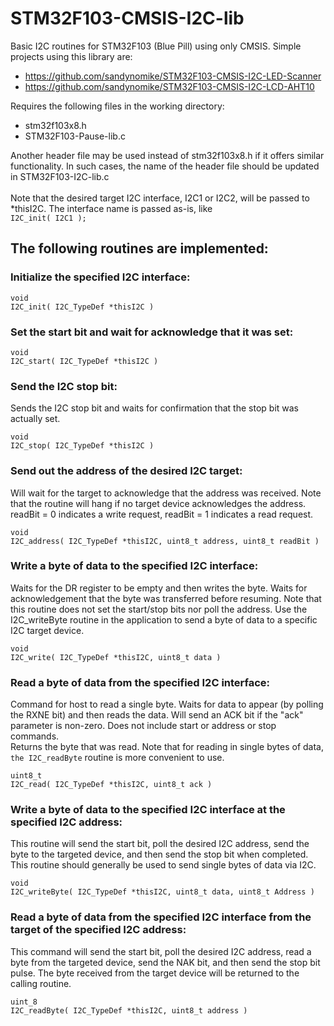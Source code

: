 # STM32F103-CMSIS-I2C-lib
Basic I2C routines for STM32F103 (Blue Pill) using only CMSIS. Simple projects using this library are:
+ https://github.com/sandynomike/STM32F103-CMSIS-I2C-LED-Scanner
+ https://github.com/sandynomike/STM32F103-CMSIS-I2C-LCD-AHT10


Requires the following files in the working directory:
+ stm32f103x8.h
+ STM32F103-Pause-lib.c

Another header file may be used instead of stm32f103x8.h if it offers similar functionality. In such cases, the name of the header file should be updated in STM32F103-I2C-lib.c<br>
<br>
Note that the desired target I2C interface, I2C1 or I2C2, will be passed to *thisI2C. The interface name is passed as-is, like<br> `I2C_init( I2C1 );`<br>
## The following routines are implemented:<br>

### Initialize the specified I2C interface:
```
void
I2C_init( I2C_TypeDef *thisI2C )
```
### Set the start bit and wait for acknowledge that it was set:
```
void
I2C_start( I2C_TypeDef *thisI2C )
``` 

### Send the I2C stop bit:
Sends the I2C stop bit and waits for confirmation that the stop bit was actually set.
```
void
I2C_stop( I2C_TypeDef *thisI2C )
```

### Send out the address of the desired I2C target:
Will wait for the target to acknowledge that the address was received.
Note that the routine will hang if no target device acknowledges the address.<br>
readBit = 0 indicates a write request, readBit = 1 indicates a read request.
```
void
I2C_address( I2C_TypeDef *thisI2C, uint8_t address, uint8_t readBit )
```

### Write a byte of data to the specified I2C interface:
Waits for the DR register to be empty and then writes the byte. Waits for acknowledgement that the
byte was transferred before resuming. Note that this routine does not
set the start/stop bits nor poll the address. Use the I2C_writeByte routine in the application
to send a byte of data to a specific I2C target device.
```
void
I2C_write( I2C_TypeDef *thisI2C, uint8_t data )
```

### Read a byte of data from the specified I2C interface:
Command for host to read a single byte. Waits for data to appear (by polling the RXNE bit) and then reads the data.
Will send an ACK bit if the "ack" parameter is non-zero. Does not include start or address or stop commands.<br>
Returns the byte that was read. Note that for reading in single bytes of data, `the I2C_readByte` routine is more
convenient to use.
```
uint8_t
I2C_read( I2C_TypeDef *thisI2C, uint8_t ack )
```
### Write a byte of data to the specified I2C interface at the specified I2C address:
This routine will send the start bit, poll the desired I2C address, send the byte to the targeted device,
and then send the stop bit when completed. This routine should generally be used to send single bytes of
data via I2C.
```
void
I2C_writeByte( I2C_TypeDef *thisI2C, uint8_t data, uint8_t Address )
```

### Read a byte of data from the specified I2C interface from the target of the specified I2C address:
This command will send the start bit, poll the desired I2C address, read a byte from the targeted device,
send the NAK bit, and then send the stop bit pulse. The byte received from the target device will be returned
to the calling routine.
```
uint_8
I2C_readByte( I2C_TypeDef *thisI2C, uint8_t address )
```
